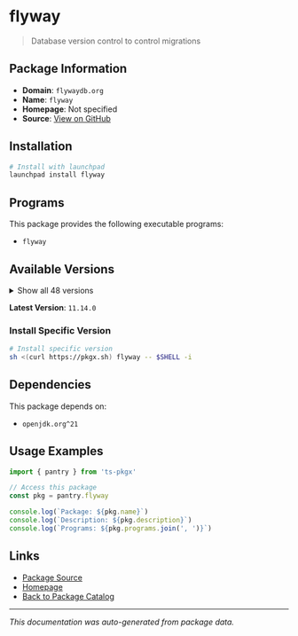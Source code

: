 # flyway

> Database version control to control migrations

## Package Information

- **Domain**: `flywaydb.org`
- **Name**: `flyway`
- **Homepage**: Not specified
- **Source**: [View on GitHub](https://github.com/pkgxdev/pantry/tree/main/projects/flywaydb.org/package.yml)

## Installation

```bash
# Install with launchpad
launchpad install flyway
```

## Programs

This package provides the following executable programs:

- `flyway`

## Available Versions

<details>
<summary>Show all 48 versions</summary>

- `11.14.0`, `11.13.3`, `11.13.2`, `11.13.1`, `11.13.0`
- `11.12.0`, `11.11.2`, `11.8.2`, `11.8.1`, `11.8.0`
- `11.7.2`, `11.7.1`, `11.7.0`, `11.6.0`, `11.5.0`
- `11.4.1`, `11.4.0`, `11.3.4`, `11.3.3`, `11.3.2`
- `11.3.1`, `11.3.0`, `11.2.0`, `11.1.1`, `11.1.0`
- `11.0.1`, `11.0.0`, `10.22.0`, `10.21.0`, `10.20.1`
- `10.20.0`, `10.19.0`, `10.18.2`, `10.18.1`, `10.18.0`
- `10.17.3`, `10.17.2`, `10.17.1`, `10.17.0`, `10.16.0`
- `10.15.2`, `10.15.0`, `10.14.0`, `10.13.0`, `10.12.0`
- `10.11.1`, `10.11.0`, `10.10.0`

</details>

**Latest Version**: `11.14.0`

### Install Specific Version

```bash
# Install specific version
sh <(curl https://pkgx.sh) flyway -- $SHELL -i
```

## Dependencies

This package depends on:

- `openjdk.org^21`

## Usage Examples

```typescript
import { pantry } from 'ts-pkgx'

// Access this package
const pkg = pantry.flyway

console.log(`Package: ${pkg.name}`)
console.log(`Description: ${pkg.description}`)
console.log(`Programs: ${pkg.programs.join(', ')}`)
```

## Links

- [Package Source](https://github.com/pkgxdev/pantry/tree/main/projects/flywaydb.org/package.yml)
- [Homepage](#)
- [Back to Package Catalog](../../package-catalog.md)

---

*This documentation was auto-generated from package data.*
